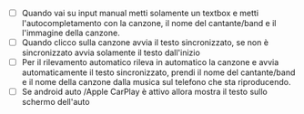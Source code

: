 - [ ] Quando vai su input manual metti solamente un textbox e metti l'autocompletamento con la canzone, il nome del cantante/band e il l'immagine della canzone.
- [ ] Quando clicco sulla canzone avvia il testo sincronizzato, se non è sincronizzato avvia solamente il testo dall'inizio
- [ ] Per il rilevamento automatico rileva in automatico la canzone e avvia automaticamente il testo sincronizzato, prendi il nome del cantante/band e il nome della canzone dalla musica sul telefono che sta riproducendo.
- [ ] Se android auto /Apple CarPlay è attivo allora mostra il testo sullo schermo dell'auto